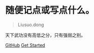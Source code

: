 [comment]: <> (![logo]&#40;images/logo.png&#41;)

# 随便记点或写点什么。

> Liusuo.dong

天下武功没有高低之分，只有强弱之别。

[GitHub](https://github.com/DongLiusuo/notepad.git)
[Get Started](README.md)